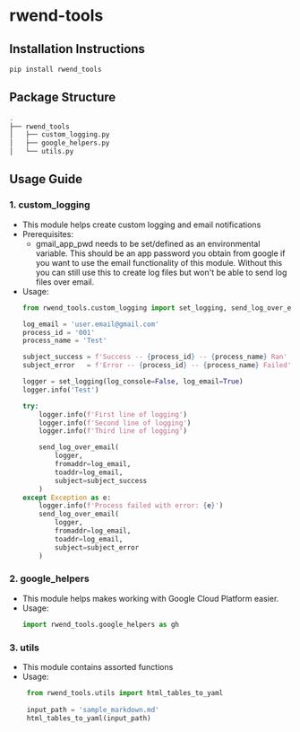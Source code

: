 # rwend-tools
## Installation Instructions
```bash
pip install rwend_tools
```
## Package Structure
```bash
.
├── rwend_tools
│   ├── custom_logging.py
│   ├── google_helpers.py
│   └── utils.py
```

## Usage Guide
### 1. custom_logging
  - This module helps create custom logging and email notifications
  - Prerequisites:
    - gmail_app_pwd needs to be set/defined as an environmental variable. This should be an app password you obtain from google if you want to use the email functionality of this module. Without this you can still use this to create log files but won't be able to send log files over email.
  - Usage:
    ```python
    from rwend_tools.custom_logging import set_logging, send_log_over_email
    
    log_email = 'user.email@gmail.com'
    process_id = '001'
    process_name = 'Test'

    subject_success = f'Success -- {process_id} -- {process_name} Ran'
    subject_error   = f'Error -- {process_id} -- {process_name} Failed'
    
    logger = set_logging(log_console=False, log_email=True)
    logger.info('Test')
    
    try:
        logger.info(f'First line of logging')
        logger.info(f'Second line of logging')
        logger.info(f'Third line of logging')
    
        send_log_over_email(
            logger,
            fromaddr=log_email,
            toaddr=log_email,
            subject=subject_success
        )
    except Exception as e:
        logger.info(f'Process failed with error: {e}')
        send_log_over_email(
            logger,
            fromaddr=log_email,
            toaddr=log_email,
            subject=subject_error
        )
    ```
### 2. google_helpers
  - This module helps makes working with Google Cloud Platform easier.
  - Usage:
    ```python
    import rwend_tools.google_helpers as gh
    
    ```
### 3. utils
  - This module contains assorted functions 
  - Usage:
     ```python
      from rwend_tools.utils import html_tables_to_yaml
      
      input_path = 'sample_markdown.md'
      html_tables_to_yaml(input_path)
     ```
    

